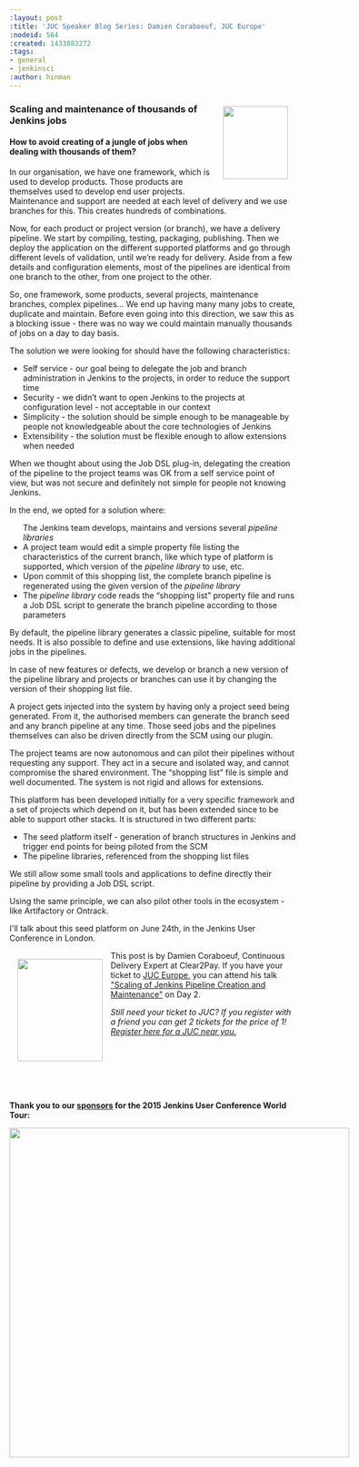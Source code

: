 ```yaml
---
:layout: post
:title: 'JUC Speaker Blog Series: Damien Coraboeuf, JUC Europe'
:nodeid: 564
:created: 1433883272
:tags:
- general
- jenkinsci
:author: hinman
---
```

<div style="float:right; margin:1em">
<img src="https://jenkins-ci.org/sites/default/files/images/Jenkins_Butler_0.png" width=114 height=128>
</div>

<p><h3>Scaling and maintenance of thousands of Jenkins jobs</h3></p>

<p><h4>How to avoid creating of a jungle of jobs when dealing with thousands of them?</h4></p>

<p>In our organisation, we have one framework, which is used to develop products. Those products are themselves used to develop end user projects. Maintenance and support are needed at each level of delivery and we use branches for this. This creates hundreds of combinations.</p>

<p>Now, for each product or project version (or branch), we have a delivery pipeline. We start by compiling, testing, packaging, publishing. Then we deploy the application on the different supported platforms and go through different levels of validation, until we’re ready for delivery. Aside from a few details and configuration elements, most of the pipelines are identical from one branch to the other, from one project to the other.</p>

<p>So, one framework, some products, several projects, maintenance branches, complex pipelines… We end up having many many jobs to create, duplicate and maintain. Before even going into this direction, we saw this as a blocking issue - there was no way we could maintain manually thousands of jobs on a day to day basis.</p>

<p>The solution we were looking for should have the following characteristics:</p>

<ul>
<li>Self service - our goal being to delegate the job and branch administration in Jenkins to the projects, in order to reduce the support time
<li>Security - we didn’t want to open Jenkins to the projects at configuration level - not acceptable in our context
<li>Simplicity - the solution should be simple enough to be manageable by people not knowledgeable about the core technologies of Jenkins
<li>Extensibility - the solution must be flexible enough to allow extensions when needed
</ul>

<p>When we thought about using the Job DSL plug-in, delegating the creation of the pipeline to the project teams was OK from a self service point of view, but was not secure and definitely not simple for people not knowing Jenkins.</p>

<p>In the end, we opted for a solution where:</p>

<ul>The Jenkins team develops, maintains and versions several <i>pipeline libraries</i>
<li>A project team would edit a simple property file listing the characteristics of the current branch, like which type of platform is supported, which version of the <i>pipeline library</i> to use, etc.
<li>Upon commit of this shopping list, the complete branch pipeline is regenerated using the given version of the <i>pipeline library</i>
<li>The <i>pipeline library</i> code reads the “shopping list” property file and runs a Job DSL script to generate the branch pipeline according to those parameters
</ul>

<p>By default, the pipeline library generates a classic pipeline, suitable for most needs. It is also possible to define and use extensions, like having additional jobs in the pipelines.</p>

<p>In case of new features or defects, we develop or branch a new version of the pipeline library and projects or branches can use it by changing the version of their shopping list file.</p>

<p>A project gets injected into the system by having only a project seed being generated. From it, the authorised members can generate the branch seed and any branch pipeline at any time. Those seed jobs and the pipelines themselves can also be driven directly from the SCM using our plugin.</p>

<p>The project teams are now autonomous and can pilot their pipelines without requesting any support. They act in a secure and isolated way, and cannot compromise the shared environment. The “shopping list” file is simple and well documented. The system is not rigid and allows for extensions.</p>

<p>This platform has been developed initially for a very specific framework and a set of projects which depend on it, but has been extended since to be able to support other stacks. It is structured in two different parts:</p>

<ul>
<li>The seed platform itself - generation of branch structures in Jenkins and trigger end points for being piloted from the SCM
<li>The pipeline libraries, referenced from the shopping list files
</ul>

<p>We still allow some small tools and applications to define directly their pipeline by providing a Job DSL script.</p>

<p>Using the same principle, we can also pilot other tools in the ecosystem - like Artifactory or Ontrack.</p>

<p>I'll talk about this seed platform on June 24th, in the Jenkins User Conference in London.</p>

<div style="float:left; margin:1em">
<img src="http://jenkins-ci.org/sites/default/files/images/dcoraboeuf_0.preview.jpg" width=150 height=180>
</div>

<p>This post is by Damien Coraboeuf, Continuous Delivery Expert at Clear2Pay. If you have your ticket to <a href="http://www.cloudbees.com/jenkins/juc-2015/europe">JUC Europe</a>, you can attend his talk <a href="http://www.cloudbees.com/jenkins/juc-2015/abstracts/europe/02-03-1515-coraboeuf">"Scaling of Jenkins Pipeline Creation and Maintenance"</a> on Day 2.</p>

<p><i>Still need your ticket to JUC? If you register with a friend you can get 2 tickets for the price of 1! <a href="http://www.cloudbees.com/jenkins/juc-2015/">Register here for a JUC near you.</a></i></p>
<br><br><br><br><br>
<p><b>Thank you to our <a href="http://www.cloudbees.com/jenkins/juc-2015/sponsors">sponsors</a> for the 2015 Jenkins User Conference World Tour:</p></b>

<div style="float:left; margin:0em">
<img src="http://jenkins-ci.org/sites/default/files/images/sponsors-06032015-02_0.png" width=598 height=579>
</div>
